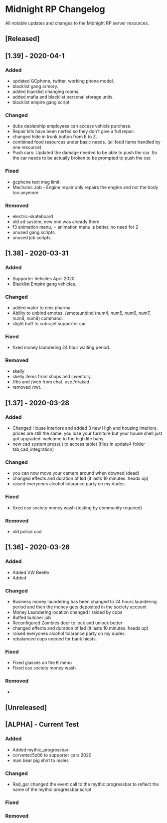 # Midnight RP Changelog

All notable updates and changes to the Midnight RP server resources.

## [Released]
## [1.39] - 2020-04-1

### Added
- updated GCphone, twitter, working phone model.
- blacklist gang armory. 
- added blacklist changing rooms.
- added mafia and blacklist personal storage units.
- blacklist empire gang script.
### Changed
- dubs dealership employees can access vehicle purchase. 
- Repair kits have been nerfed so they don't give a full repair.
- changed hide in trunk button from E to Z.
- combined food resources under basic needs. (all food items handled by one resource)
- Push cars: Updated the damage needed to be able to push the car. So the car needs to be actually broken to be prompted to push the car.

### Fixed
- gcphone text msg limit.
- Mechanic Job - Engine repair only repairs the engine and not the body too anymore
### Removed
- electric-skateboard
- old ad system, new one was already there.
- f3 animation menu, = animation menu is better. no need for 2 
- unused gang scripts.
- unused job scripts.

## [1.38] - 2020-03-31
### Added
- Supporter Vehicles April 2020.
- Blacklist Empire gang vehicles.


### Changed
- added water to ems pharma.
- Ability to unbind emotes. /emoteunbind (num4, num5, num6, num7, num8, num9) command.
- slight buff to cobrajet supporter car
### Fixed
- fixed money laundering 24 hour waiting period. 
### Removed
- skelly
- skelly items from shops and inventory.
- /fbs and /web from chat. use /drakad.
- removed /twt.


## [1.37] - 2020-03-28
### Added
- Changed House interiors and added 3 new High end housing interiors. prices are still the same. you lose your furniture but your house shell just got upgraded. welcome to the high life baby.
-  new cad system press(,) to access tablet (files in update4 folder tab,cad_integration)

### Changed
- you can now move your camera around when downed (dead) 
- changed effects and duration of lsd (it lasts 10 minutes. heads up)
- raised everyones alcohol tolarance party on my dudes.
### Fixed

- fixed esx society money wash (testing by community required)
### Removed
- old police cad

## [1.36] - 2020-03-26
### Added
- Added VW Beetle
- Added 
### Changed
- Business money laundering has been changed to 24 hours laundering period and then the money gets deposited in the society account
- Money Laundering location changed ! raided by cops
- Buffed butcher job
- Reconfigured Zombies door to lock and unlock better
- changed effects and duration of lsd (it lasts 10 minutes. heads up)
- raised everyones alcohol tolarance party on my dudes.
- rebalanced cops needed for bank hiests.
### Fixed
- Fixed glasses on the K menu
- Fixed esx society money wash
### Removed
- 

## [Unreleased]

## [ALPHA] - Current Test
### Added
- Added mythic_progressbar
- corvettec5z06 to supporter cars 2020
- man bear pig shirt to males

### Changed
- Rad_gsr changed the event call to the mythic progressbar to reflect the name of the mythic progressbar script

### Fixed

### Removed


